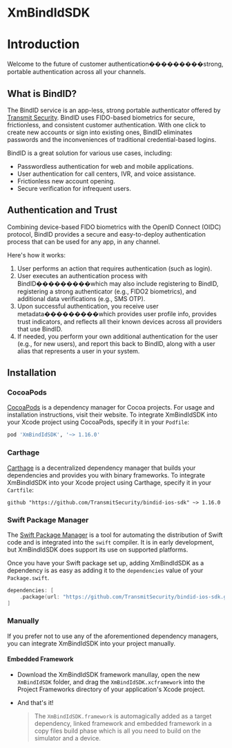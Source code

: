 # XmBindIdSDK

# Introduction

Welcome to the future of customer authentication���������strong, portable authentication across all your channels.

## What is BindID?

The BindID service is an app-less, strong portable authenticator offered by [Transmit Security](https://www.transmitsecurity.com/). BindID uses FIDO-based biometrics for secure, frictionless, and consistent customer authentication. With one click to create new accounts or sign into existing ones, BindID eliminates passwords and the inconveniences of traditional credential-based logins.

BindID is a great solution for various use cases, including:

-   Passwordless authentication for web and mobile applications.
-   User authentication for call centers, IVR, and voice assistance.
-   Frictionless new account opening.
-   Secure verification for infrequent users.

## Authentication and Trust

Combining device-based FIDO biometrics with the OpenID Connect \(OIDC\) protocol, BindID provides a secure and easy-to-deploy authentication process that can be used for any app, in any channel.

Here's how it works:

1.  User performs an action that requires authentication \(such as login\).
2.  User executes an authentication process with BindID���������which may also include registering to BindID, registering a strong authenticator \(e.g., FIDO2 biometrics\), and additional data verifications \(e.g., SMS OTP\).
3.  Upon successful authentication, you receive user metadata���������which provides user profile info, provides trust indicators, and reflects all their known devices across all providers that use BindID.
4.  If needed, you perform your own additional authentication for the user \(e.g., for new users\), and report this back to BindID, along with a user alias that represents a user in your system.


## Installation

### CocoaPods

[CocoaPods](https://cocoapods.org) is a dependency manager for Cocoa projects. For usage and installation instructions, visit their website. To integrate XmBindIdSDK into your Xcode project using CocoaPods, specify it in your `Podfile`:

```ruby
pod 'XmBindIdSDK', '~> 1.16.0'
```

### Carthage

[Carthage](https://github.com/Carthage/Carthage) is a decentralized dependency manager that builds your dependencies and provides you with binary frameworks. To integrate XmBindIdSDK into your Xcode project using Carthage, specify it in your `Cartfile`:

```ogdl
github "https://github.com/TransmitSecurity/bindid-ios-sdk" ~> 1.16.0
```

### Swift Package Manager

The [Swift Package Manager](https://swift.org/package-manager/) is a tool for automating the distribution of Swift code and is integrated into the `swift` compiler. It is in early development, but XmBindIdSDK does support its use on supported platforms.

Once you have your Swift package set up, adding XmBindIdSDK as a dependency is as easy as adding it to the `dependencies` value of your `Package.swift`.

```swift
dependencies: [
    .package(url: "https://github.com/TransmitSecurity/bindid-ios-sdk.git", .upToNextMajor(from: "1.16.0"))
]
```

### Manually

If you prefer not to use any of the aforementioned dependency managers, you can integrate XmBindIdSDK into your project manually.

#### Embedded Framework

- Download the XmBindIdSDK framework manullay, open the new `XmBindIdSDK` folder, and drag the `XmBindIdSDK.xcframework` into the Project Frameworks directory of your application's Xcode project.

- And that's it!

  > The `XmBindIdSDK.framework` is automagically added as a target dependency, linked framework and embedded framework in a copy files build phase which is all you need to build on the simulator and a device.